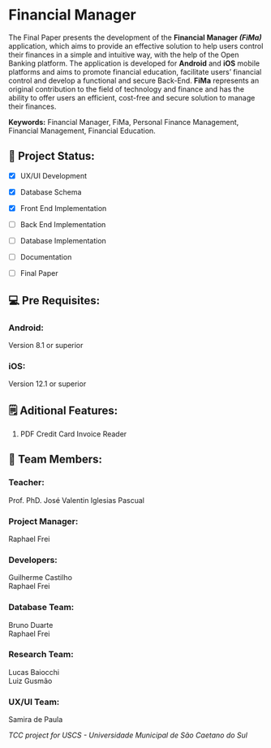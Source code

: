 # Financial Manager
The Final Paper presents the development of the **Financial Manager *(FiMa)*** application,
which aims to provide an effective solution to help users control their finances in a simple
and intuitive way, with the help of the Open Banking platform. The application is developed
for **Android** and **iOS** mobile platforms and aims to promote financial education, facilitate
users’ financial control and develop a functional and secure Back-End. **FiMa** represents an
original contribution to the field of technology and finance and has the ability to offer users
an efficient, cost-free and secure solution to manage their finances.


**Keywords:** Financial Manager, FiMa, Personal Finance Management, Financial Management, Financial Education.

## 📝 Project Status:

- [x] UX/UI Development
- [x] Database Schema

- [x] Front End Implementation
- [ ] Back End Implementation
- [ ] Database Implementation
- [ ] Documentation
- [ ] Final Paper

## 💻 Pre Requisites:

### Android:
Version 8.1 or superior

### iOS:
Version 12.1 or superior

## 🗒 Aditional Features:

1. PDF Credit Card Invoice Reader
      
## 👥 Team Members:

### Teacher:
Prof. PhD. José Valentin Iglesias Pascual

### Project Manager:
Raphael Frei

### Developers:
Guilherme Castilho<br>
Raphael Frei<br>

### Database Team:
Bruno Duarte<br>
Raphael Frei<br>

### Research Team:
Lucas Baiocchi<br>
Luiz Gusmão<br>

### UX/UI Team:
Samira de Paula


*TCC project for USCS - Universidade Municipal de São Caetano do Sul*
